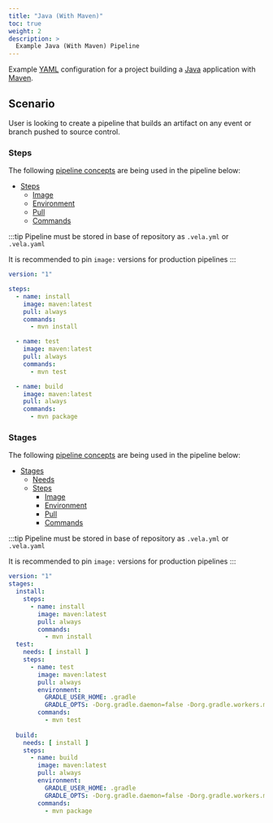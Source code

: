 ```yaml
---
title: "Java (With Maven)"
toc: true
weight: 2
description: >
  Example Java (With Maven) Pipeline
---
```


Example [YAML](https://yaml.org/spec/) configuration for a project building a [Java](https://docs.oracle.com/en/java/) application with [Maven](https://maven.apache.org/guides/index.html).

## Scenario

User is looking to create a pipeline that builds an artifact on any event or branch pushed to source control.

### Steps

The following [pipeline concepts](/docs/usage/tour/tour.md) are being used in the pipeline below:

* [Steps](docs/usage/tour/steps.md)
  * [Image](docs/usage/tour/image.md)
  * [Environment](docs/usage/tour/environment.md)
  * [Pull](docs/usage/tour/image.md)
  * [Commands](docs/usage/tour/steps.md)

:::tip
Pipeline must be stored in base of repository as `.vela.yml` or `.vela.yaml`

It is recommended to pin `image:` versions for production pipelines
:::

```yaml
version: "1"

steps:
  - name: install
    image: maven:latest
    pull: always
    commands:
      - mvn install

  - name: test
    image: maven:latest
    pull: always
    commands:
      - mvn test

  - name: build
    image: maven:latest
    pull: always
    commands:
      - mvn package
```

### Stages

The following [pipeline concepts](/docs/usage/tour/tour.md) are being used in the pipeline below:

* [Stages](docs/usage/tour/stages.md)
  * [Needs](docs/usage/tour/stages.md)
  * [Steps](docs/usage/tour/steps.md)
    * [Image](docs/usage/tour/image.md)
    * [Environment](docs/usage/tour/environment.md)
    * [Pull](docs/usage/tour/image.md)
    * [Commands](docs/usage/tour/steps.md)

:::tip
Pipeline must be stored in base of repository as `.vela.yml` or `.vela.yaml`

It is recommended to pin `image:` versions for production pipelines
:::

```yaml
version: "1"
stages:
  install:
    steps:
      - name: install
        image: maven:latest
        pull: always
        commands:
          - mvn install
  test:
    needs: [ install ]
    steps:
      - name: test
        image: maven:latest
        pull: always
        environment:
          GRADLE_USER_HOME: .gradle
          GRADLE_OPTS: -Dorg.gradle.daemon=false -Dorg.gradle.workers.max=1 -Dorg.gradle.parallel=false
        commands:
          - mvn test
          
  build:
    needs: [ install ]
    steps:
      - name: build
        image: maven:latest
        pull: always
        environment:
          GRADLE_USER_HOME: .gradle
          GRADLE_OPTS: -Dorg.gradle.daemon=false -Dorg.gradle.workers.max=1 -Dorg.gradle.parallel=false
        commands:
          - mvn package
```
